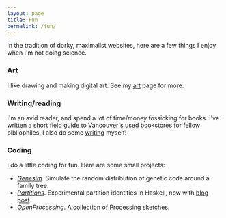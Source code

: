 ```yaml
---
layout: page
title: Fun
permalink: /fun/
---
```


In the tradition of dorky, maximalist websites, here are a few things I enjoy when I'm not doing science.

### Art

I like drawing and making digital art.
See my [art](/art.md) page for more.

### Writing/reading

I'm an avid reader, and spend a lot of time/money fossicking
for books. I've written a short field guide to Vancouver's
[used bookstores](reviews/bookstores.md) for fellow
bibliophiles.
I also do some [writing](/writing.md) myself!

### Coding

I do a little coding for fun.
Here are some small projects:

- [*Genesim*](https://github.com/hapax/genesim). Simulate the random
distribution of genetic code around a family tree.
- [*Partitions*](https://github.com/hapax/haskell-partitions). Experimental
  partition identities in Haskell, now with [blog post](https://hapax.github.io/mathematics/programming/haskell-partition/).
- [*OpenProcessing*](https://www.openprocessing.org/user/89003). A
collection of Processing sketches.
